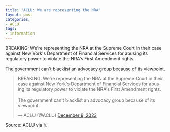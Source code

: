 ```yaml
---
title: "ACLU: We are representing the NRA"
layout: post
categories:
- ACLU
tags:
- information
---
```


BREAKING: We're representing the NRA at the Supreme Court in their case against New York's Department of Financial Services for abusing its regulatory power to violate the NRA's First Amendment rights.

The government can't blacklist an advocacy group because of its viewpoint.

<blockquote class="twitter-tweet"><p lang="en" dir="ltr">BREAKING: We're representing the NRA at the Supreme Court in their case against New York's Department of Financial Services for abusing its regulatory power to violate the NRA's First Amendment rights.<br><br>The government can't blacklist an advocacy group because of its viewpoint.</p>&mdash; ACLU (@ACLU) <a href="https://twitter.com/ACLU/status/1733528454115496219?ref_src=twsrc%5Etfw">December 9, 2023</a></blockquote> <script async src="https://platform.twitter.com/widgets.js" charset="utf-8"></script>

Source: ACLU via &Xopf;

